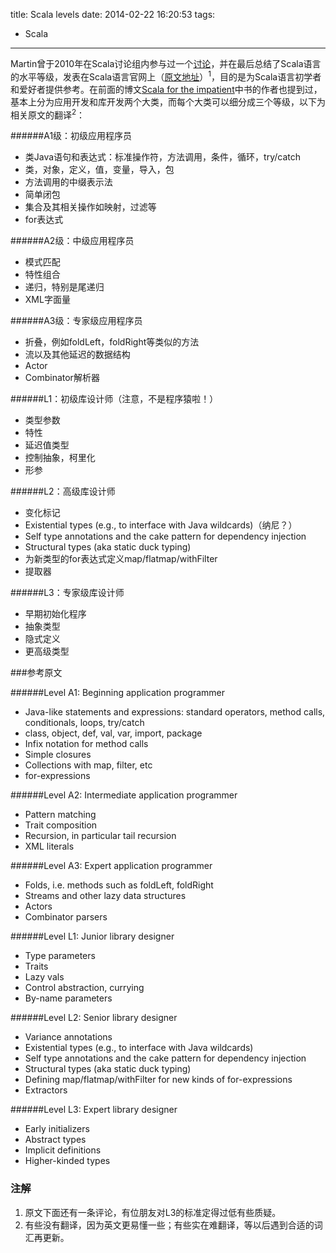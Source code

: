 title: Scala levels
date: 2014-02-22 16:20:53
tags:
 - Scala
---

Martin曾于2010年在Scala讨论组内参与过一个[讨论](http://scala-programming-language.1934581.n4.nabble.com/Is-Scala-an-expert-language-td3073403i60.html)，并在最后总结了Scala语言的水平等级，发表在Scala语言官网上（[原文地址](http://www.scala-lang.org/old/node/8610)）<sup>1</sup>，目的是为Scala语言初学者和爱好者提供参考。在前面的博文[Scala for the impatient](http://hongbinzuo.github.io/2014/02/10/scala-for-the-impatient/)中书的作者也提到过，基本上分为应用开发和库开发两个大类，而每个大类可以细分成三个等级，以下为相关原文的翻译<sup>2</sup>：
<!-- more -->

######A1级：初级应用程序员

 - 类Java语句和表达式：标准操作符，方法调用，条件，循环，try/catch
 - 类，对象，定义，值，变量，导入，包
 - 方法调用的中缀表示法
 - 简单闭包
 - 集合及其相关操作如映射，过滤等
 - for表达式

######A2级：中级应用程序员

 - 模式匹配
 - 特性组合
 - 递归，特别是尾递归
 - XML字面量

######A3级：专家级应用程序员

 - 折叠，例如foldLeft，foldRight等类似的方法
 - 流以及其他延迟的数据结构
 - Actor
 - Combinator解析器

######L1：初级库设计师（注意，不是程序猿啦！）
 - 类型参数
 - 特性
 - 延迟值类型
 - 控制抽象，柯里化
 - 形参

######L2：高级库设计师

 - 变化标记
 - Existential types (e.g., to interface with Java wildcards)（纳尼？）
 - Self type annotations and the cake pattern for dependency injection
 - Structural types (aka static duck typing)
 - 为新类型的for表达式定义map/flatmap/withFilter
 - 提取器

######L3：专家级库设计师

 - 早期初始化程序
 - 抽象类型
 - 隐式定义
 - 更高级类型

###参考原文

######Level A1: Beginning application programmer

 - Java-like statements and expressions: standard operators, method calls, conditionals, loops, try/catch
 - class, object, def, val, var, import, package
 - Infix notation for method calls
 - Simple closures
 - Collections with map, filter, etc
 - for-expressions

######Level A2: Intermediate application programmer

 - Pattern matching
 - Trait composition
 - Recursion, in particular tail recursion
 - XML literals

######Level A3: Expert application programmer

 - Folds, i.e. methods such as foldLeft, foldRight
 - Streams and other lazy data structures
 - Actors
 - Combinator parsers

######Level L1: Junior library designer

 - Type parameters
 - Traits
 - Lazy vals
 - Control abstraction, currying
 - By-name parameters

######Level L2: Senior library designer

 - Variance annotations
 - Existential types (e.g., to interface with Java wildcards)
 - Self type annotations and the cake pattern for dependency injection
 - Structural types (aka static duck typing)
 - Defining map/flatmap/withFilter for new kinds of for-expressions
 - Extractors

######Level L3: Expert library designer

 - Early initializers
 - Abstract types
 - Implicit definitions
 - Higher-kinded types

### 注解

1. 原文下面还有一条评论，有位朋友对L3的标准定得过低有些质疑。
2. 有些没有翻译，因为英文更易懂一些；有些实在难翻译，等以后遇到合适的词汇再更新。
